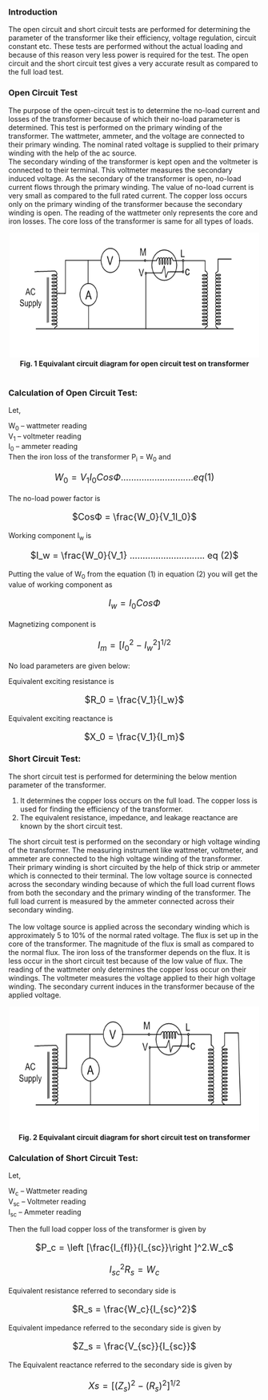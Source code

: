 ### Introduction 
The open circuit and short circuit tests are performed for determining the parameter of the transformer like their efficiency, voltage regulation, circuit constant etc. These tests are performed without the actual loading and because of this reason very less power is required for the test. The open circuit and the short circuit test gives a very accurate result as compared to the full load test.<br>

### Open Circuit Test
The purpose of the open-circuit test is to determine the no-load current and losses of the transformer because of which their no-load parameter is determined. This test is performed on the primary winding of the transformer. The wattmeter, ammeter, and the voltage are connected to their primary winding. The nominal rated voltage is supplied to their primary winding with the help of the ac source.<br>
The secondary winding of the transformer is kept open and the voltmeter is connected to their terminal. This voltmeter measures the secondary induced voltage. As the secondary of the transformer is open, no-load current flows through the primary winding.
The value of no-load current is very small as compared to the full rated current. The copper loss occurs only on the primary winding of the transformer because the secondary winding is open. The reading of the wattmeter only represents the core and iron losses. The core loss of the transformer is same for all types of loads.<br>

<Center><img src='images/New folder/open.PNG'style="width:500px;height:250px;"></Center>
<center><b>Fig. 1 Equivalant circuit diagram for open circuit test on transformer</b></center><br>

### Calculation of Open Circuit Test:
Let,<br>

W<sub>0</sub> – wattmeter reading<br>
V<sub>1</sub> – voltmeter reading<br>
I<sub>0</sub> – ammeter reading<br>
Then the iron loss of the transformer P<sub>i</sub> = W<sub>0</sub> and<br>

<center style="font-size:18px;">

$W_0 = V_1I_0CosФ ............................eq (1)$

</center>

The no-load power factor is

<center style="font-size:18px;">

$CosФ = \frac{W_0}{V_1I_0}$

</center>

Working component I<sub>w</sub> is

<center style="font-size:18px;">

$I_w = \frac{W_0}{V_1} .............................  eq (2)$

</center>

Putting the value of W<sub>0</sub> from the equation (1) in equation (2) you will get the value of working component as

<center style="font-size:18px;">

$I_w = I_0CosФ$

</center>

Magnetizing component is<br>

<center style="font-size:18px;">

$I_m = [{I_0}^2 - {I_w}^2]^{1/2}$

</center>

No load parameters are given below:<br>

Equivalent exciting resistance is<br>

<center style="font-size:18px;">

$R_0 = \frac{V_1}{I_w}$

</center>

Equivalent exciting reactance is

<center style="font-size:18px;">

$X_0 = \frac{V_1}{I_m}$

</center>

### Short Circuit Test:

The short circuit test is performed for determining the below mention parameter of the transformer.<br>

1. It determines the copper loss occurs on the full load. The copper loss is used for finding the efficiency of the transformer.<br>
2. The equivalent resistance, impedance, and leakage reactance are known by the short circuit test.<br>

The short circuit test is performed on the secondary or high voltage winding of the transformer. The measuring instrument like wattmeter, voltmeter, and ammeter are connected to the high voltage winding of the transformer. Their primary winding is short circuited by the help of thick strip or ammeter which is connected to their terminal.
The low voltage source is connected across the secondary winding because of which the full load current flows from both the secondary and the primary winding of the transformer. The full load current is measured by the ammeter connected across their secondary winding.<br><br>
The low voltage source is applied across the secondary winding which is approximately 5 to 10% of the normal rated voltage. The flux is set up in the core of the transformer. The magnitude of the flux is small as compared to the normal flux.
The iron loss of the transformer depends on the flux. It is less occur in the short circuit test because of the low value of flux. The reading of the wattmeter only determines the copper loss occur on their windings. The voltmeter measures the voltage applied to their high voltage winding. The secondary current induces in the transformer because of the applied voltage.<br>

<Center><img src='images/New folder/short.PNG' style="width:500px;height:250px;"></Center>
<center><b>Fig. 2 Equivalant circuit diagram for short circuit test on transformer</b></center>

 
### Calculation of Short Circuit Test:

Let,<br>

W<sub>c</sub> – Wattmeter reading<br>
V<sub>sc</sub> – Voltmeter reading<br>
I<sub>sc</sub> – Ammeter reading<br>

Then the full load copper loss of the transformer is given by<br>

<center style="font-size:18px;">

$P_c =  \left [\frac{I_{fl}}{I_{sc}}\right ]^2.W_c$

</center>

<center style="font-size:18px;">

$I_{sc}^2 R_s = W_c$

</center>

Equivalent resistance referred to secondary side is

<center style="font-size:18px;">

$R_s = \frac{W_c}{I_{sc}^2}$

</center>

Equivalent impedance referred to the secondary side is given by<br>

<center style="font-size:18px;">

$Z_s = \frac{V_{sc}}{I_{sc}}$

</center>

The Equivalent reactance referred to the secondary side is given by<br>

<center style="font-size:18px;">

$Xs = [(Z_s)^2 - (R_s)^2]^{1/2}$

</center>
